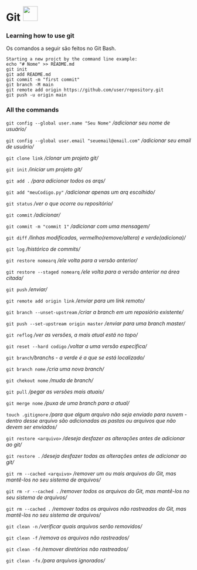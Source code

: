 <h1>
  Git
  <img loading="lazy" src="https://cdn.jsdelivr.net/gh/devicons/devicon/icons/git/git-original.svg" width="40" height="40"/>
</h1> 
<h3>Learning how to use git</h3> 
<p>Os comandos a seguir são feitos no Git Bash.</p>


```
Starting a new projct by the command line example:
echo "# Nome" >> README.md
git init
git add README.md
git commit -m "first commit"
git branch -M main
git remote add origin https://github.com/user/repository.git
git push -u origin main
```
<h3>All the commands</h3>

`git config --global user.name "Seu Nome"` */adicionar seu nome de usuário/*

`git config --global user.email "seuemail@email.com"` */adicionar seu email de usuário/*

`git clone link` */clonar um projeto git/*

`git init` */iniciar um projeto git/*

`git add .` */para adicionar todos os arqs/*

`git add "meuCodigo.py"` */adicionar apenas um arq escolhido/*

`git status` */ver o que ocorre ou repositório/*

`git commit` */adicionar/*

`git commit -m "commit 1"` */adicionar com uma mensagem/*

`git diff` */linhas modificadas, vermelho(remove/altera) e verde(adiciona)/*

`git log` */histórico de commits/*

`git restore nomearq` */ele volta para a versão anterior/*

`git restore --staged nomearq` */ele volta para a versão anterior na área citada/*

`git push` */enviar/*

`git remote add origin link` */enviar para um link remoto/*

`git branch --unset-upstream` */criar a branch em um reposiório existente/*

`git push --set-upstream origin master` */enviar para uma branch master/*

`git reflog` */ver as versões, a mais atual está no topo/*

`git reset --hard codigo` */voltar a uma versão específica/*

`git branch`*/branchs - a verde é a que se está localizado/*

`git branch nome` */cria uma nova branch/*

`git chekout nome` */muda de branch/*

`git pull` */pegar as versões mais atuais/*

`git merge nome` */puxa de uma branch para a atual/*

`touch .gitignore` */para que algum arquivo não seja enviado para nuvem - dentro desse arquivo são adicionadas as pastas ou arquivos que não devem ser enviados/*

`git restore <arquivo>` */deseja desfazer as alterações antes de adicionar ao git/*

`git restore .` */deseja desfazer todas as alterações antes de adicionar ao git/*

`git rm --cached <arquivo>` */remover um ou mais arquivos do Git, mas mantê-los no seu sistema de arquivos/*

`git rm -r --cached .` */remover todos os arquivos do Git, mas mantê-los no seu sistema de arquivos/*

`git rm --cached .` */remover todos os arquivos não rastreados do Git, mas mantê-los no seu sistema de arquivos/*

`git clean -n` */verificar quais arquivos serão removidos/*

`git clean -f` */remova os arquivos não rastreados/*

`git clean -fd` */remover diretórios não rastreados/*

`git clean -fx` */para arquivos ignorados/*
